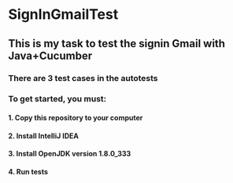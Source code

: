 # SignInGmailTest

## This is my task to test the signin Gmail with Java+Cucumber

### There are 3 test cases in the autotests

### To get started, you must:
####  1. Copy this repository to your computer
####  2. Install IntelliJ IDEA 
####  3. Install OpenJDK version 1.8.0_333
####  4. Run tests


